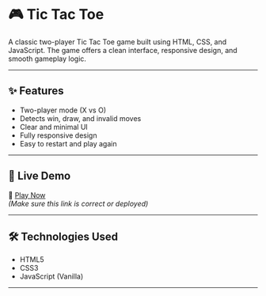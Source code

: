# 🎮 Tic Tac Toe

A classic two-player Tic Tac Toe game built using HTML, CSS, and JavaScript. The game offers a clean interface, responsive design, and smooth gameplay logic.

---

## ✨ Features

- Two-player mode (X vs O)
- Detects win, draw, and invalid moves
- Clear and minimal UI
- Fully responsive design
- Easy to restart and play again

---

## 🚀 Live Demo

🔗 [Play Now](https://amanulla4.github.io/tic-tac-toe/)  
*(Make sure this link is correct or deployed)*

---

## 🛠️ Technologies Used

- HTML5  
- CSS3  
- JavaScript (Vanilla)

---
